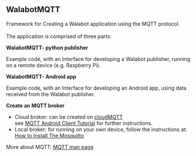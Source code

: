 ## WalabotMQTT
Framework for Creating a Walabot application using the MQTT protocol.<br>
<br>
The application is comprised of three parts:<br>

**WalabotMQTT- python publisher**

Example code, with an Interface for developing a Walabot publisher, running on a remote device (e.g. Raspberry Pi).


**WalabotMQTT- Android app**

Example code, with an Interface for developing an Android app, using data received from the Walabot publisher.


**Create an MQTT broker**

* Cloud broker: can be created on [cloudMQTT](https://api.cloudmqtt.com) \
 see [MQTT Android Client Tutorial](https://wildanmsyah.wordpress.com/2017/05/11/mqtt-android-client-tutorial/) for further instructions.
* Local broker: for running on your own device, follow the instructions at: [How to Install The Mosquitto](http://www.steves-internet-guide.com/install-mosquitto-broker/)

More about MQTT: [MQTT man page](https://mosquitto.org/man/mqtt-7.html)
